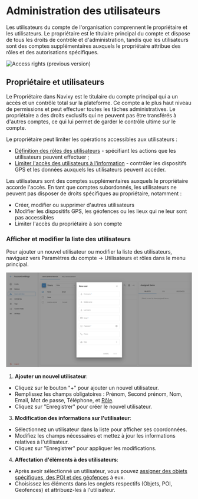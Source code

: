 # Administration des utilisateurs

Les utilisateurs du compte de l'organisation comprennent le propriétaire et les utilisateurs. Le propriétaire est le titulaire principal du compte et dispose de tous les droits de contrôle et d'administration, tandis que les utilisateurs sont des comptes supplémentaires auxquels le propriétaire attribue des rôles et des autorisations spécifiques.

![Access rights (previous version)](https://www.navixy.com/wp-content/uploads/2023/04/roles-en.png)

## Propriétaire et utilisateurs

Le Propriétaire dans Navixy est le titulaire du compte principal qui a un accès et un contrôle total sur la plateforme. Ce compte a le plus haut niveau de permissions et peut effectuer toutes les tâches administratives. Le propriétaire a des droits exclusifs qui ne peuvent pas être transférés à d'autres comptes, ce qui lui permet de garder le contrôle ultime sur le compte.

Le propriétaire peut limiter les opérations accessibles aux utilisateurs :

- [Définition des rôles des utilisateurs](role-management.md) - spécifiant les actions que les utilisateurs peuvent effectuer ;
- [Limiter l'accès des utilisateurs à l'information](restreindre-lacces.md) - contrôler les dispositifs GPS et les données auxquels les utilisateurs peuvent accéder.

Les utilisateurs sont des comptes supplémentaires auxquels le propriétaire accorde l'accès. En tant que comptes subordonnés, les utilisateurs ne peuvent pas disposer de droits spécifiques au propriétaire, notamment :

- Créer, modifier ou supprimer d'autres utilisateurs
- Modifier les dispositifs GPS, les géofences ou les lieux qui ne leur sont pas accessibles
- Limiter l'accès du propriétaire à son compte

### **Afficher et modifier la liste des utilisateurs**

Pour ajouter un nouvel utilisateur ou modifier la liste des utilisateurs, naviguez vers Paramètres du compte → Utilisateurs et rôles dans le menu principal.

![image-20240718-041947.png](attachments/image-20240718-041947.png)

1. **Ajouter un nouvel utilisateur**:

- Cliquez sur le bouton "+" pour ajouter un nouvel utilisateur.
- Remplissez les champs obligatoires : Prénom, Second prénom, Nom, Email, Mot de passe, Téléphone, et [Rôle](role-management.md).
- Cliquez sur "Enregistrer" pour créer le nouvel utilisateur.

3. **Modification des informations sur l'utilisateur**:

- Sélectionnez un utilisateur dans la liste pour afficher ses coordonnées.
- Modifiez les champs nécessaires et mettez à jour les informations relatives à l'utilisateur.
- Cliquez sur "Enregistrer" pour appliquer les modifications.

4. **Affectation d'éléments à des utilisateurs**:

- Après avoir sélectionné un utilisateur, vous pouvez [assigner des objets spécifiques, des POI et des géofences](restreindre-lacces.md) à eux.
- Choisissez les éléments dans les onglets respectifs (Objets, POI, Geofences) et attribuez-les à l'utilisateur.